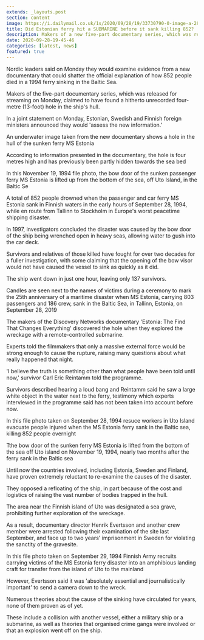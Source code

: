 ```yaml
---
extends: _layouts.post
section: content
image: https://i.dailymail.co.uk/1s/2020/09/28/19/33730790-0-image-a-28_1601317124235.jpg 
title: Did Estonian ferry hit a SUBMARINE before it sank killing 852? 
description: Makers of a new five-part documentary series, which was released for streaming on Monday, claimed to have found a hitherto unrecorded four-metre (13-foot) hole in the ships hull. 
date: 2020-09-28-19-45-46 
categories: [latest, news] 
featured: true 
--- 
```

Nordic leaders said on Monday they would examine evidence from a new documentary that could shatter the official explanation of how 852 people died in a 1994 ferry sinking in the Baltic Sea.

Makers of the five-part documentary series, which was released for streaming on Monday, claimed to have found a hitherto unrecorded four-metre (13-foot) hole in the ship's hull.

In a joint statement on Monday, Estonian, Swedish and Finnish foreign ministers announced they would 'assess the new information.'

An underwater image taken from the new documentary shows a hole in the hull of the sunken ferry MS Estonia 

According to information presented in the documentary, the hole is four metres high and has previously been partly hidden towards the sea bed 

In this November 19, 1994 file photo, the bow door of the sunken passenger ferry MS Estonia is lifted up from the bottom of the sea, off Uto Island, in the Baltic Se

A total of 852 people drowned when the passenger and car ferry MS Estonia sank in Finnish waters in the early hours of September 28, 1994, while en route from Tallinn to Stockholm in Europe's worst peacetime shipping disaster.

In 1997, investigators concluded the disaster was caused by the bow door of the ship being wrenched open in heavy seas, allowing water to gush into the car deck.

Survivors and relatives of those killed have fought for over two decades for a fuller investigation, with some claiming that the opening of the bow visor would not have caused the vessel to sink as quickly as it did.

The ship went down in just one hour, leaving only 137 survivors.

Candles are seen next to the names of victims during a ceremony to mark the 25th anniversary of a maritime disaster when MS Estonia, carrying 803 passengers and 186 crew, sank in the Baltic Sea, in Tallinn, Estonia, on September 28, 2019

The makers of the Discovery Networks documentary 'Estonia: The Find That Changes Everything' discovered the hole when they explored the wreckage with a remote-controlled submarine.

Experts told the filmmakers that only a massive external force would be strong enough to cause the rupture, raising many questions about what really happened that night.

'I believe the truth is something other than what people have been told until now,' survivor Carl Eric Reintamm told the programme.

Survivors described hearing a loud bang and Reintamm said he saw a large white object in the water next to the ferry, testimony which experts interviewed in the programme said has not been taken into account before now. 

In this file photo taken on September 28, 1994 resuce workers in Uto Island evacuate people injured when the MS Estonia ferry sank in the Baltic sea, killing 852 people overnight

Tthe bow door of the sunken ferry MS Estonia is lifted from the bottom of the sea off Uto island on November 19, 1994, nearly two months after the ferry sank in the Baltic sea

Until now the countries involved, including Estonia, Sweden and Finland, have proven extremely reluctant to re-examine the causes of the disaster.

They opposed a refloating of the ship, in part because of the cost and logistics of raising the vast number of bodies trapped in the hull.

The area near the Finnish island of Uto was designated a sea grave, prohibiting further exploration of the wreckage.

As a result, documentary director Henrik Evertsson and another crew member were arrested following their examination of the site last September, and face up to two years' imprisonment in Sweden for violating the sanctity of the gravesite.

In this file photo taken on September 29, 1994 Finnish Army recruits carrying victims of the MS Estonia ferry disaster into an amphibious landing craft for transfer from the island of Uto to the mainland

However, Evertsson said it was 'absolutely essential and journalistically important' to send a camera down to the wreck.

Numerous theories about the cause of the sinking have circulated for years, none of them proven as of yet.

These include a collision with another vessel, either a military ship or a submarine, as well as theories that organised crime gangs were involved or that an explosion went off on the ship.


